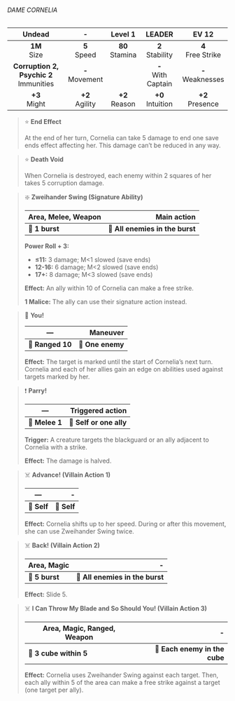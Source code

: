 ###### DAME CORNELIA

|                  Undead                   |         -         |      Level 1      |        LEADER         |        EV 12         |
|:-----------------------------------------:|:-----------------:|:-----------------:|:---------------------:|:--------------------:|
|              **1M**<br>Size               |  **5**<br>Speed   | **80**<br>Stamina |  **2**<br>Stability   | **4**<br>Free Strike |
| **Corruption 2, Psychic 2**<br>Immunities | **-**<br>Movement |                   | **-**<br>With Captain | **-**<br>Weaknesses  |
|              **+3**<br>Might              | **+2**<br>Agility | **+2**<br>Reason  |  **+0**<br>Intuition  |  **+2**<br>Presence  |

> ⭐️ **End Effect**
> 
> At the end of her turn, Cornelia can take 5 damage to end one save ends effect affecting her. This damage can’t be reduced in any way.

> ⭐️ **Death Void**
> 
> When Cornelia is destroyed, each enemy within 2 squares of her takes 5 corruption damage.

> ❇️ **Zweihander Swing (Signature Ability)**
> 
> | **Area, Melee, Weapon** |                 **Main action** |
> |-------------------------|--------------------------------:|
> | **📏 1 burst**          | **🎯 All enemies in the burst** |
> 
> **Power Roll + 3:**
> 
> - **≤11:** 3 damage; M<1 slowed (save ends)
> - **12-16:** 6 damage; M<2 slowed (save ends)
> - **17+:** 8 damage; M<3 slowed (save ends)
> 
> **Effect:** An ally within 10 of Cornelia can make a free strike.
> 
> **1 Malice:** The ally can use their signature action instead.

> 🏹 **You!**
> 
> | **—**            |     **Maneuver** |
> |------------------|-----------------:|
> | **📏 Ranged 10** | **🎯 One enemy** |
> 
> **Effect:** The target is marked until the start of Cornelia’s next turn. Cornelia and each of her allies gain an edge on abilities used against targets marked by her.

> ❗️ **Parry!**
> 
> | **—**          |    **Triggered action** |
> |----------------|------------------------:|
> | **📏 Melee 1** | **🎯 Self or one ally** |
> 
> **Trigger:** A creature targets the blackguard or an ally adjacent to Cornelia with a strike.
> 
> **Effect:** The damage is halved.

> ☠️ **Advance! (Villain Action 1)**
> 
> | **—**       |       **-** |
> |-------------|------------:|
> | **📏 Self** | **🎯 Self** |
> 
> **Effect:** Cornelia shifts up to her speed. During or after this movement, she can use Zweihander Swing twice.

> ☠️ **Back! (Villain Action 2)**
> 
> | **Area, Magic** |                           **-** |
> |-----------------|--------------------------------:|
> | **📏 5 burst**  | **🎯 All enemies in the burst** |
> 
> **Effect:** Slide 5.

> ☠️ **I Can Throw My Blade and So Should You! (Villain Action 3)**
> 
> | **Area, Magic, Ranged, Weapon** |                         **-** |
> |---------------------------------|------------------------------:|
> | **📏 3 cube within 5**          | **🎯 Each enemy in the cube** |
> 
> **Effect:** Cornelia uses Zweihander Swing against each target. Then, each ally within 5 of the area can make a free strike against a target (one target per ally).
